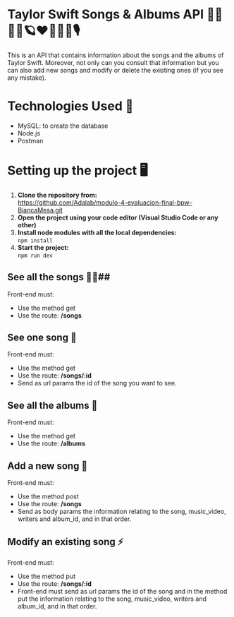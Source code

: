 # Taylor Swift Songs & Albums API 🦋🗽💄🐍🪐❤️🔮✨🎤🎙️ #
This is an API that contains information about the songs and the albums of Taylor Swift. 
Moreover, not only can you consult that information but you can also add new songs and modify or delete the existing ones (if you see any mistake).

# Technologies Used 🏹 #
- MySQL: to create the database 
- Node.js
- Postman

# Setting up the project 🖥️ #
1. **Clone the repository from:**   
    https://github.com/Adalab/modulo-4-evaluacion-final-bpw-BiancaMesa.git
2. **Open the project using your code editor (Visual Studio Code or any other)**
3. **Install node modules with all the local dependencies:**    
    ``` npm install ```
4. **Start the project:**    
    ``` npm run dev ```

## See all the songs 🌃💫## 
Front-end must: 
- Use the method get
- Use the route: **/songs**

## See one song 🦋 ##   
Front-end must: 
- Use the method get
- Use the route: **/songs/:id**
- Send as url params the id of the song you want to see.

## See all the albums 🔮 ##  
Front-end must: 
- Use the method get
- Use the route: **/albums**

## Add a new song 💎 ##  
Front-end must: 
- Use the method post
- Use the route: **/songs**
- Send as body params the information relating to the song, music_video, writers and album_id, and in that order.

## Modify an existing song ⚡️ ## 
Front-end must: 
- Use the method put
- Use the route: **/songs/:id**
- Front-end must send as url params the id of the song and in the method put the information relating to the song, music_video, writers and album_id, and in that order.

